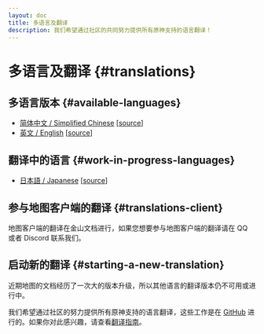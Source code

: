 ```yaml
---
layout: doc
title: 多语言及翻译
description: 我们希望通过社区的共同努力提供所有原神支持的语言翻译！
---
```


# 多语言及翻译 {#translations}

## 多语言版本 {#available-languages}

- [简体中文 / Simplified Chinese](index.md) [[source](https://github.com/kongying-tavern/docs/tree/next/src/)]
- [英文 / English](/en/index.md) [[source](https://github.com/kongying-tavern/docs/tree/next/src/en)]

## 翻译中的语言 {#work-in-progress-languages}

- [日本語 / Japanese](/ja/index.md) [[source](https://github.com/kongying-tavern/docs/tree/next/src/ja)]

## 参与地图客户端的翻译 {#translations-client}

地图客户端的翻译在金山文档进行，如果您想要参与地图客户端的翻译请在 QQ 或者 Discord 联系我们。

## 启动新的翻译 {#starting-a-new-translation}

近期地图的文档经历了一次大的版本升级，所以其他语言的翻译版本仍不可用或进行中。

我们希望通过社区的努力提供所有原神支持的语言翻译，这些工作是在 [GitHub](https://github.com/kongying-tavern/docs/issues/242) 进行的。如果你对此感兴趣，请查看[翻译指南](https://github.com/kongying-tavern/docs/blob/main/.github/translation-guide.md)。
